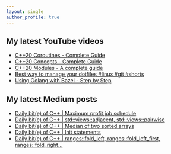 ```yaml
---
layout: single
author_profile: true
---
```


## My latest YouTube videos

<ul>
<!--START_SECTION:youtube-->
<li><a href="https://www.youtube.com/watch?v=w-dmOHhBX9o">C++20 Coroutines - Complete Guide</a></li>
<li><a href="https://www.youtube.com/watch?v=1So7onMFxJM">C++20 Concepts  - Complete Guide</a></li>
<li><a href="https://www.youtube.com/watch?v=WRCwciJ5MTE">C++20 Modules - A complete guide</a></li>
<li><a href="https://www.youtube.com/watch?v=LHrB4TcU1JM">Best way to manage your dotfiles #linux #git #shorts</a></li>
<li><a href="https://www.youtube.com/watch?v=mXLrk0ipwz4">Using Golang with Bazel - Step by Step</a></li>
<!--END_SECTION:youtube-->
</ul>

## My latest Medium posts

<ul>
<!--START_SECTION:medium-->
<li><a href="https://medium.com/@simontoth/daily-bit-e-of-c-maximum-profit-job-schedule-e3ee8de16444?source=rss-1e1de1006a93------2">Daily bit(e) of C++ | Maximum profit job schedule</a></li>
<li><a href="https://medium.com/@simontoth/daily-bit-e-of-c-std-views-adjacent-std-views-pairwise-809363044218?source=rss-1e1de1006a93------2">Daily bit(e) of C++ | std::views::adjacent, std::views::pairwise</a></li>
<li><a href="https://medium.com/@simontoth/daily-bit-e-of-c-median-of-two-sorted-arrays-679a3b6f9921?source=rss-1e1de1006a93------2">Daily bit(e) of C++ | Median of two sorted arrays</a></li>
<li><a href="https://medium.com/@simontoth/daily-bit-e-of-c-init-statements-6e6bd4bd2a11?source=rss-1e1de1006a93------2">Daily bit(e) of C++ | Init statements</a></li>
<li><a href="https://medium.com/@simontoth/daily-bit-e-of-c-ranges-fold-left-ranges-fold-left-first-ranges-fold-right-747bd2149cc8?source=rss-1e1de1006a93------2">Daily bit(e) of C++ | ranges::fold_left, ranges::fold_left_first, ranges::fold_right…</a></li>
<!--END_SECTION:medium-->
</ul>